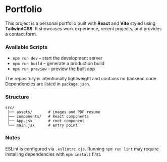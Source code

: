 # Portfolio

This project is a personal portfolio built with **React** and **Vite** styled using **TailwindCSS**. It showcases work experience, recent projects, and provides a contact form.

### Available Scripts

- `npm run dev` – start the development server
- `npm run build` – generate a production build
- `npm run preview` – preview the built app

The repository is intentionally lightweight and contains no backend code. Dependencies are listed in `package.json`.

### Structure

```
src/
 ├── assets/       # images and PDF resume
 ├── components/   # React components
 ├── App.jsx       # root component
 └── main.jsx      # entry point
```

### Notes

ESLint is configured via `.eslintrc.cjs`. Running `npm run lint` may require installing dependencies with `npm install` first.
